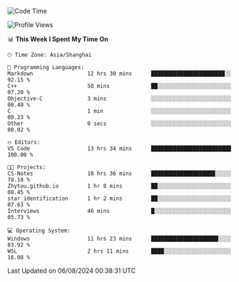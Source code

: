 <!--START_SECTION:waka-->
![Code Time](http://img.shields.io/badge/Code%20Time-1%2C887%20hrs%2058%20mins-blue)

![Profile Views](http://img.shields.io/badge/Profile%20Views-2-blue)

📊 **This Week I Spent My Time On** 

```text
🕑︎ Time Zone: Asia/Shanghai

💬 Programming Languages: 
Markdown                 12 hrs 30 mins      ███████████████████████░░   92.15 % 
C++                      58 mins             ██░░░░░░░░░░░░░░░░░░░░░░░   07.20 % 
Objective-C              3 mins              ░░░░░░░░░░░░░░░░░░░░░░░░░   00.40 % 
C                        1 min               ░░░░░░░░░░░░░░░░░░░░░░░░░   00.23 % 
Other                    0 secs              ░░░░░░░░░░░░░░░░░░░░░░░░░   00.02 % 

🔥 Editors: 
VS Code                  13 hrs 34 mins      █████████████████████████   100.00 % 

🐱‍💻 Projects: 
CS-Notes                 10 hrs 36 mins      ████████████████████░░░░░   78.18 % 
Zhytou.github.io         1 hr 8 mins         ██░░░░░░░░░░░░░░░░░░░░░░░   08.45 % 
star_identification      1 hr 2 mins         ██░░░░░░░░░░░░░░░░░░░░░░░   07.63 % 
Interviews               46 mins             █░░░░░░░░░░░░░░░░░░░░░░░░   05.73 % 

💻 Operating System: 
Windows                  11 hrs 23 mins      █████████████████████░░░░   83.92 % 
WSL                      2 hrs 11 mins       ████░░░░░░░░░░░░░░░░░░░░░   16.08 % 
```


 Last Updated on 06/08/2024 00:38:31 UTC
<!--END_SECTION:waka-->
